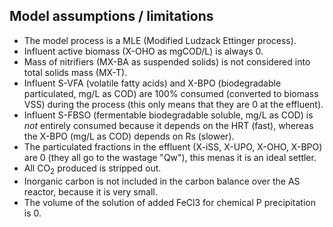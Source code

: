 ## Model assumptions / limitations
  - The model process is a MLE (Modified Ludzack Ettinger process).
  - Influent active biomass (X-OHO as mgCOD/L) is always 0.
  - Mass of nitrifiers (MX-BA as suspended solids) is not considered into total
    solids mass (MX-T).
  - Influent S-VFA (volatile fatty acids) and X-BPO (biodegradable
    particulated, mg/L as COD) are 100% consumed (converted to biomass VSS)
    during the process (this only means that they are 0 at the effluent).
  - Influent S-FBSO (fermentable biodegradable soluble, mg/L as COD) is *not*
    entirely consumed because it depends on the HRT (fast), whereas the X-BPO
    (mg/L as COD) depends on Rs (slower).
  - The particulated fractions in the effluent (X-iSS, X-UPO, X-OHO, X-BPO) are
    0 (they all go to the wastage "Qw"), this menas it is an ideal settler.
  - All CO<sub>2</sub> produced is stripped out.
  - Inorganic carbon is not included in the carbon balance over the AS reactor,
    because it is very small.
  - The volume of the solution of added FeCl3 for chemical P precipitation is
    0.
